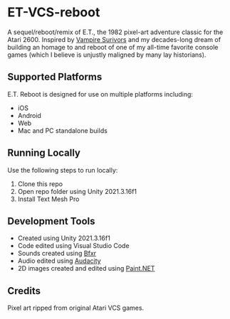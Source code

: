 # ET-VCS-reboot
A sequel/reboot/remix of E.T., the 1982 pixel-art adventure classic for the Atari 2600. Inspired by [Vampire Surivors](https://poncle.itch.io/vampire-survivors) and my decades-long dream of building an homage to and reboot of one of my all-time favorite console games (which I believe is unjustly maligned by many lay historians).

## Supported Platforms
E.T. Reboot is designed for use on multiple platforms including:
- iOS
- Android
- Web
- Mac and PC standalone builds

## Running Locally
Use the following steps to run locally:
1. Clone this repo
2. Open repo folder using Unity 2021.3.16f1
3. Install Text Mesh Pro

## Development Tools
- Created using Unity 2021.3.16f1
- Code edited using Visual Studio Code
- Sounds created using [Bfxr](https://www.bfxr.net/)
- Audio edited using [Audacity](https://www.audacityteam.org/)
- 2D images created and edited using [Paint.NET](https://www.getpaint.net/)

## Credits
Pixel art ripped from original Atari VCS games.